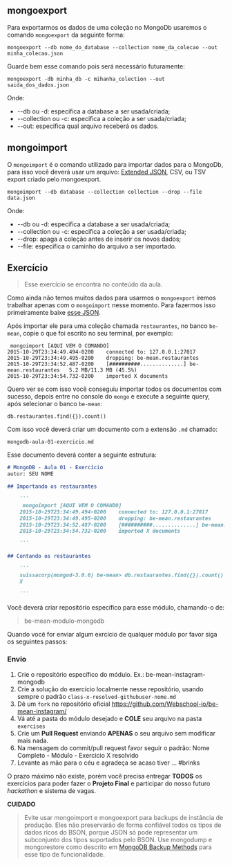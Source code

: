 ## mongoexport

Para exportarmos os dados de uma coleção no MongoDb usaremos o comando `mongoexport` da seguinte forma:

```
mongoexport --db nome_do_database --collection nome_da_colecao --out minha_colecao.json
```

Guarde bem esse comando pois será necessário futuramente:

```
mongoexport -db minha_db -c mihanha_colection --out saida_dos_dados.json
```

Onde:

- --db ou -d: especifica a database a ser usada/criada;
- --collection ou -c: especifica a coleção a ser usada/criada;
- --out: especifica qual arquivo receberá os dados.

## mongoimport

O `mongoimport` é o comando utilizado para importar dados para o MongoDb, para isso você deverá usar um arquivo: [Extended JSON](https://docs.mongodb.org/manual/reference/mongodb-extended-json/), CSV, ou TSV export criado pelo mongoexport.

```
mongoimport --db database --collection collection --drop --file data.json
```

Onde:

- --db ou -d: especifica a database a ser usada/criada;
- --collection ou -c: especifica a coleção a ser usada/criada;
- --drop: apaga a coleção antes de inserir os novos dados;
- --file: especifica o caminho do arquivo a ser importado.

## Exercício

> Esse exercício se encontra no conteúdo da aula.

Como ainda não temos muitos dados para usarmos o `mongoexport` iremos trabalhar apenas com o `mongoimport` nesse momento. Para fazermos isso primeiramente baixe [esse JSON](https://raw.githubusercontent.com/Webschool-io/be-mean-instagram/master/apostila/mongodb/data/restaurantes.json).

Após importar ele para uma coleção chamada `restaurantes`, no banco `be-mean`, copie o que foi escrito no seu terminal, por exemplo:

```
 mongoimport [AQUI VEM O COMANDO]
2015-10-29T23:34:49.494-0200    connected to: 127.0.0.1:27017
2015-10-29T23:34:49.495-0200    dropping: be-mean.restaurantes
2015-10-29T23:34:52.487-0200    [##########..............] be-mean.restaurantes   5.2 MB/11.3 MB (45.5%)
2015-10-29T23:34:54.732-0200    imported X documents

```

Quero ver se com isso você conseguiu importar todos os documentos com sucesso, depois entre no console do `mongo` e execute a seguinte query, após selecionar o banco `be-mean`:

```
db.restaurantes.find({}).count()
```

Com isso você deverá criar um documento com a extensão `.md` chamado:

```
mongodb-aula-01-exercicio.md
```

Esse documento deverá conter a seguinte estrutura:

```md
# MongoDB - Aula 01 - Exercício
autor: SEU NOME

## Importando os restaurantes

    ```
     mongoimport [AQUI VEM O COMANDO]
    2015-10-29T23:34:49.494-0200    connected to: 127.0.0.1:27017
    2015-10-29T23:34:49.495-0200    dropping: be-mean.restaurantes
    2015-10-29T23:34:52.487-0200    [##########..............] be-mean.restaurantes   5.2 MB/11.3 MB (45.5%)
    2015-10-29T23:34:54.732-0200    imported X documents

    ```

## Contando os restaurantes

    ```
    suissacorp(mongod-3.0.6) be-mean> db.restaurantes.find({}).count()
    X

    ```

```

Você deverá criar repositório específico para esse módulo, chamando-o de:

> be-mean-modulo-mongodb

Quando você for enviar algum exrcício de qualquer módulo por favor siga os seguintes passos:

### Envio

1. Crie o repositório específico do módulo. Ex.: be-mean-instagram-mongodb
2. Crie a solução do exercício localmente nesse repositório, usando sempre o padrão `class-x-resolved-githubuser-nome.md`
3. Dê um `fork` no repositório oficial https://github.com/Webschool-io/be-mean-instagram/
4. Vá até a pasta do módulo desejado e **COLE** seu arquivo na pasta `exercises`
5. Crie um **Pull Request** enviando **APENAS** o seu arquivo sem modificar mais nada.
6. Na mensagem do commit/pull request favor seguir o padrão: Nome Completo - Módulo - Exercicio X resolvido
7. Levante as mão para o céu e agradeça se acaso tiver ... #brinks

O prazo máximo não existe, porém você precisa entregar **TODOS** os exercícios para poder fazer o **Projeto Final** e participar do nosso futuro *hackathon* e sistema de vagas.


**CUIDADO**

> Evite usar mongoimport e mongoexport para backups de instância de produção. Eles não preservarão de forma confiável todos os tipos de dados ricos do BSON, porque JSON só pode representar um subconjunto dos tipos suportados pelo BSON. Use mongodump e mongorestore como descrito em [MongoDB Backup Methods](https://docs.mongodb.org/manual/core/backups/) para esse tipo de funcionalidade.
